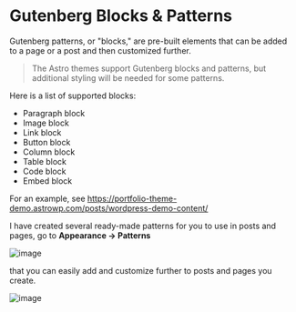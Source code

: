 # Gutenberg Blocks & Patterns

Gutenberg patterns, or "blocks," are pre-built elements that can be added to a page or a post and then customized further.

> The Astro themes support Gutenberg blocks and patterns, but additional styling will be needed for some patterns.

Here is a list of supported blocks:

- Paragraph block
- Image block
- Link block
- Button block
- Column block
- Table block
- Code block
- Embed block

For an example, see https://portfolio-theme-demo.astrowp.com/posts/wordpress-demo-content/

I have created several ready-made patterns for you to use in posts and pages, go to **Appearance -> Patterns**

![image](https://github.com/astrowp/docs/assets/170225022/d025620e-8fc1-4a8a-833e-7a908493cd4f)

that you can easily add and customize further to posts and pages you create.

![image](https://github.com/astrowp/docs/assets/170225022/b23fd9c5-7235-40d7-bfe2-0f88b33e29be)
